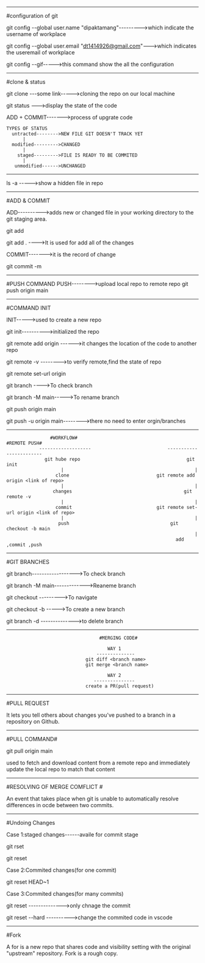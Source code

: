 -----------------------------------------------------------------------------------------------------------------------------

#configuration of git

git config --global user.name "dipaktamang"--------->which indicate the username of workplace 

git config --global user.email "dt1414926@gmail.com"--->which indicates the useremail of workplace

git config --gif----->this command show the all the configuration

-----------------------------------------------------------------------------------------------------------------------------

#clone & status

git clone ---some link----->cloning the repo on our local machine

git status --->display the state of the code

ADD + COMMIT------->process of upgrate code

    TYPES OF STATUS
      untracted-------->NEW FILE GIT DOESN'T TRACK YET
          |
      modified--------->CHANGED
          |
        staged--------->FILE IS READY TO BE COMMITED
          |
       unmodified------>UNCHANGED

-----------------------------------------------------------------------------------------------------------------------------

ls -a ----->show a hidden file in repo

-----------------------------------------------------------------------------------------------------------------------------

#ADD & COMMIT

ADD---------->adds new or changed file in your working directory to the git staging area.

git add <file name>

git add . ---->It is used for add all of the changes

COMMIT------->it is the record of change

git commit -m <message>

-----------------------------------------------------------------------------------------------------------------------------

#PUSH COMMAND
PUSH-------->upload local repo to remote repo
git push origin main

-----------------------------------------------------------------------------------------------------------------------------

#COMMAND INIT

INIT----->used to create a new repo

git init---------->initialized the repo

git remote add origin <link>------>it changes the location of the code to another repo

git remote -v -------->to verify remote,find the state of repo

git remote set-url origin <link of repo>

git branch ---->To check branch

git branch -M main----->To rename branch

git push origin main

git push -u origin main-------->there no need to enter orgin/branches

-----------------------------------------------------------------------------------------------------------------------------

                    #WORKFLOW#                                       #REMOTE PUSH#
                -------------------                            ------------------------
                  git hube repo                                       git init
                        |                                                |
                      clone                                git remote add origin <link of repo>
                        |                                                |
                     changes                                         git remote -v
                        |                                                |
                      commit                               git remote set-url origin <link of repo>
                        |                                                |
                       push                                     git checkout -b main
                                                                         |
                                                                  add ,commit ,push
                                                              

-----------------------------------------------------------------------------------------------------------------------------

#GIT BRANCHES

git branch------------------>To check branch

git branch -M main------------->Reaneme branch

git checkout <branchname>--------->To navigate

git checkout -b <new branchname>----->To create a new branch

git branch -d <branchname>-------------->to delete branch

-----------------------------------------------------------------------------------------------------------------------------

                                      #MERGING CODE#
                      
                                         WAY 1
                                     --------------
                                 git diff <branch name>
                                 git merge <branch name>
                                 
                                         WAY 2
                                    ---------------
                                 create a PR(pull request)

-----------------------------------------------------------------------------------------------------------------------------

#PULL REQUEST

It lets you tell others about changes you've pushed to a branch in a repository on Github.

-----------------------------------------------------------------------------------------------------------------------------

#PULL COMMAND#

git pull origin main

used to fetch and download content from a remote repo and immediately update the local repo to match that content

-----------------------------------------------------------------------------------------------------------------------------

#RESOLVING OF MERGE COMFLICT #

An event that takes place when git is unable to automatically resolve differences in ocde between two commits.

-----------------------------------------------------------------------------------------------------------------------------

#Undoing Changes

Case 1:staged changes------availe for commit stage

   git rset <file name>
   
   git reset
   
Case 2:Commited changes(for one commit)

git reset HEAD~1

Case 3:Commited changes(for many commits)

git reset <commit hash>-------------->only chnage the commit

git reset --hard <commit hash>---------->change the commited code in vscode

-----------------------------------------------------------------------------------------------------------------------------

#Fork

A for is a new repo that shares code and visibility setting with the original "upstream" repository.
Fork is a rough copy.
